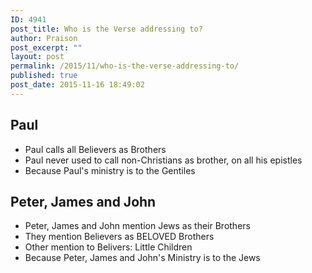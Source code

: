 ```yaml
---
ID: 4941
post_title: Who is the Verse addressing to?
author: Praison
post_excerpt: ""
layout: post
permalink: /2015/11/who-is-the-verse-addressing-to/
published: true
post_date: 2015-11-16 18:49:02
---
```

<h2><strong>Paul</strong></h2>
<ul>
	<li>Paul calls all Believers as Brothers</li>
	<li>Paul never used to call non-Christians as brother, on all his epistles</li>
	<li>Because Paul's ministry is to the Gentiles</li>
</ul>
<h2><strong>Peter, James and John</strong></h2>
<ul>
	<li>Peter, James and John mention Jews as their Brothers</li>
	<li>They mention Believers as BELOVED Brothers</li>
	<li>Other mention to Belivers: Little Children</li>
	<li>Because Peter, James and John's Ministry is to the Jews</li>
</ul>